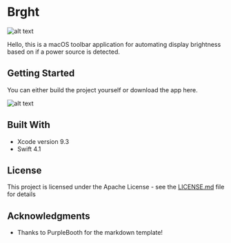 # Brght

![alt text](https://github.com/Calhuang/Brght/tree/master/Images/AppIcon.png?raw=true "Logo")

Hello, this is a macOS toolbar application for automating display brightness based on if a power source is detected.

## Getting Started

You can either build the project yourself or download the app here.

![alt text](https://github.com/Calhuang/Brght/tree/master/Images/Image1.png "Screenshot")

## Built With

* Xcode version 9.3
* Swift 4.1

## License

This project is licensed under the Apache License - see the [LICENSE.md](LICENSE.md) file for details

## Acknowledgments

* Thanks to PurpleBooth for the markdown template!
